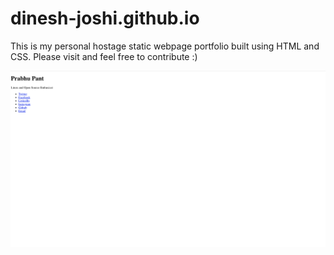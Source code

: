 # dinesh-joshi.github.io
This is my personal hostage static webpage portfolio built using HTML and CSS. Please visit and feel free to contribute :)

![Preview](image.png)